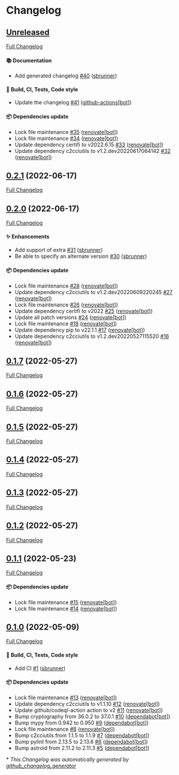 # Changelog

## [Unreleased](https://github.com/sbrunner/poetry-plugin-tweak-dependencies-version/tree/HEAD)

[Full Changelog](https://github.com/sbrunner/poetry-plugin-tweak-dependencies-version/compare/0.2.1...HEAD)

#### :books: Documentation

- Add generated changelog [\#40](https://github.com/sbrunner/poetry-plugin-tweak-dependencies-version/pull/40) ([sbrunner](https://github.com/sbrunner))

#### :wrench: Build, CI, Tests, Code style

- Update the changelog [\#41](https://github.com/sbrunner/poetry-plugin-tweak-dependencies-version/pull/41) ([github-actions[bot]](https://github.com/apps/github-actions))

#### :package: Dependencies update

- Lock file maintenance [\#35](https://github.com/sbrunner/poetry-plugin-tweak-dependencies-version/pull/35) ([renovate[bot]](https://github.com/apps/renovate))
- Lock file maintenance [\#34](https://github.com/sbrunner/poetry-plugin-tweak-dependencies-version/pull/34) ([renovate[bot]](https://github.com/apps/renovate))
- Update dependency certifi to v2022.6.15 [\#33](https://github.com/sbrunner/poetry-plugin-tweak-dependencies-version/pull/33) ([renovate[bot]](https://github.com/apps/renovate))
- Update dependency c2cciutils to v1.2.dev20220617064142 [\#32](https://github.com/sbrunner/poetry-plugin-tweak-dependencies-version/pull/32) ([renovate[bot]](https://github.com/apps/renovate))

## [0.2.1](https://github.com/sbrunner/poetry-plugin-tweak-dependencies-version/tree/0.2.1) (2022-06-17)

[Full Changelog](https://github.com/sbrunner/poetry-plugin-tweak-dependencies-version/compare/0.2.0...0.2.1)

## [0.2.0](https://github.com/sbrunner/poetry-plugin-tweak-dependencies-version/tree/0.2.0) (2022-06-17)

[Full Changelog](https://github.com/sbrunner/poetry-plugin-tweak-dependencies-version/compare/0.1.7...0.2.0)

#### :sparkles: Enhancements

- Add support of extra [\#31](https://github.com/sbrunner/poetry-plugin-tweak-dependencies-version/pull/31) ([sbrunner](https://github.com/sbrunner))
- Be able to specify an alternate version [\#30](https://github.com/sbrunner/poetry-plugin-tweak-dependencies-version/pull/30) ([sbrunner](https://github.com/sbrunner))

#### :package: Dependencies update

- Lock file maintenance [\#28](https://github.com/sbrunner/poetry-plugin-tweak-dependencies-version/pull/28) ([renovate[bot]](https://github.com/apps/renovate))
- Update dependency c2cciutils to v1.2.dev20220609220245 [\#27](https://github.com/sbrunner/poetry-plugin-tweak-dependencies-version/pull/27) ([renovate[bot]](https://github.com/apps/renovate))
- Lock file maintenance [\#26](https://github.com/sbrunner/poetry-plugin-tweak-dependencies-version/pull/26) ([renovate[bot]](https://github.com/apps/renovate))
- Update dependency certifi to v2022 [\#25](https://github.com/sbrunner/poetry-plugin-tweak-dependencies-version/pull/25) ([renovate[bot]](https://github.com/apps/renovate))
- Update all patch versions [\#24](https://github.com/sbrunner/poetry-plugin-tweak-dependencies-version/pull/24) ([renovate[bot]](https://github.com/apps/renovate))
- Lock file maintenance [\#18](https://github.com/sbrunner/poetry-plugin-tweak-dependencies-version/pull/18) ([renovate[bot]](https://github.com/apps/renovate))
- Update dependency pip to v22.1.1 [\#17](https://github.com/sbrunner/poetry-plugin-tweak-dependencies-version/pull/17) ([renovate[bot]](https://github.com/apps/renovate))
- Update dependency c2cciutils to v1.2.dev20220527115520 [\#16](https://github.com/sbrunner/poetry-plugin-tweak-dependencies-version/pull/16) ([renovate[bot]](https://github.com/apps/renovate))

## [0.1.7](https://github.com/sbrunner/poetry-plugin-tweak-dependencies-version/tree/0.1.7) (2022-05-27)

[Full Changelog](https://github.com/sbrunner/poetry-plugin-tweak-dependencies-version/compare/0.1.6...0.1.7)

## [0.1.6](https://github.com/sbrunner/poetry-plugin-tweak-dependencies-version/tree/0.1.6) (2022-05-27)

[Full Changelog](https://github.com/sbrunner/poetry-plugin-tweak-dependencies-version/compare/0.1.5...0.1.6)

## [0.1.5](https://github.com/sbrunner/poetry-plugin-tweak-dependencies-version/tree/0.1.5) (2022-05-27)

[Full Changelog](https://github.com/sbrunner/poetry-plugin-tweak-dependencies-version/compare/0.1.4...0.1.5)

## [0.1.4](https://github.com/sbrunner/poetry-plugin-tweak-dependencies-version/tree/0.1.4) (2022-05-27)

[Full Changelog](https://github.com/sbrunner/poetry-plugin-tweak-dependencies-version/compare/0.1.3...0.1.4)

## [0.1.3](https://github.com/sbrunner/poetry-plugin-tweak-dependencies-version/tree/0.1.3) (2022-05-27)

[Full Changelog](https://github.com/sbrunner/poetry-plugin-tweak-dependencies-version/compare/0.1.2...0.1.3)

## [0.1.2](https://github.com/sbrunner/poetry-plugin-tweak-dependencies-version/tree/0.1.2) (2022-05-27)

[Full Changelog](https://github.com/sbrunner/poetry-plugin-tweak-dependencies-version/compare/0.1.1...0.1.2)

## [0.1.1](https://github.com/sbrunner/poetry-plugin-tweak-dependencies-version/tree/0.1.1) (2022-05-23)

[Full Changelog](https://github.com/sbrunner/poetry-plugin-tweak-dependencies-version/compare/0.1.0...0.1.1)

#### :package: Dependencies update

- Lock file maintenance [\#15](https://github.com/sbrunner/poetry-plugin-tweak-dependencies-version/pull/15) ([renovate[bot]](https://github.com/apps/renovate))
- Lock file maintenance [\#14](https://github.com/sbrunner/poetry-plugin-tweak-dependencies-version/pull/14) ([renovate[bot]](https://github.com/apps/renovate))

## [0.1.0](https://github.com/sbrunner/poetry-plugin-tweak-dependencies-version/tree/0.1.0) (2022-05-09)

[Full Changelog](https://github.com/sbrunner/poetry-plugin-tweak-dependencies-version/compare/a4608ae0f4b11ff7657f3117ba924acfd7e8db30...0.1.0)

#### :wrench: Build, CI, Tests, Code style

- Add CI [\#1](https://github.com/sbrunner/poetry-plugin-tweak-dependencies-version/pull/1) ([sbrunner](https://github.com/sbrunner))

#### :package: Dependencies update

- Lock file maintenance [\#13](https://github.com/sbrunner/poetry-plugin-tweak-dependencies-version/pull/13) ([renovate[bot]](https://github.com/apps/renovate))
- Update dependency c2cciutils to v1.1.10 [\#12](https://github.com/sbrunner/poetry-plugin-tweak-dependencies-version/pull/12) ([renovate[bot]](https://github.com/apps/renovate))
- Update github/codeql-action action to v2 [\#11](https://github.com/sbrunner/poetry-plugin-tweak-dependencies-version/pull/11) ([renovate[bot]](https://github.com/apps/renovate))
- Bump cryptography from 36.0.2 to 37.0.1 [\#10](https://github.com/sbrunner/poetry-plugin-tweak-dependencies-version/pull/10) ([dependabot[bot]](https://github.com/apps/dependabot))
- Bump mypy from 0.942 to 0.950 [\#9](https://github.com/sbrunner/poetry-plugin-tweak-dependencies-version/pull/9) ([dependabot[bot]](https://github.com/apps/dependabot))
- Lock file maintenance [\#8](https://github.com/sbrunner/poetry-plugin-tweak-dependencies-version/pull/8) ([renovate[bot]](https://github.com/apps/renovate))
- Bump c2cciutils from 1.1.5 to 1.1.9 [\#7](https://github.com/sbrunner/poetry-plugin-tweak-dependencies-version/pull/7) ([dependabot[bot]](https://github.com/apps/dependabot))
- Bump pylint from 2.13.5 to 2.13.6 [\#6](https://github.com/sbrunner/poetry-plugin-tweak-dependencies-version/pull/6) ([dependabot[bot]](https://github.com/apps/dependabot))
- Bump astroid from 2.11.2 to 2.11.3 [\#5](https://github.com/sbrunner/poetry-plugin-tweak-dependencies-version/pull/5) ([dependabot[bot]](https://github.com/apps/dependabot))

\* _This Changelog was automatically generated by [github_changelog_generator](https://github.com/github-changelog-generator/github-changelog-generator)_
